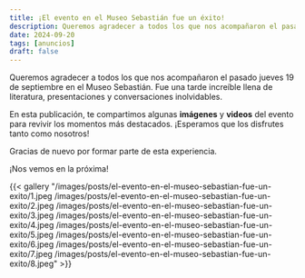 ```yaml
---
title: ¡El evento en el Museo Sebastián fue un éxito!
description: Queremos agradecer a todos los que nos acompañaron el pasado jueves 19 de septiembre en el Museo Sebastián.
date: 2024-09-20
tags: [anuncios] 
draft: false
---
```


Queremos agradecer a todos los que nos acompañaron el pasado jueves 19 de septiembre en el Museo Sebastián. Fue una tarde increíble llena de literatura, presentaciones y conversaciones inolvidables.

En esta publicación, te compartimos algunas **imágenes** y **videos** del evento para revivir los momentos más destacados. ¡Esperamos que los disfrutes tanto como nosotros!

Gracias de nuevo por formar parte de esta experiencia.

¡Nos vemos en la próxima!

{{< gallery "/images/posts/el-evento-en-el-museo-sebastian-fue-un-exito/1.jpeg /images/posts/el-evento-en-el-museo-sebastian-fue-un-exito/2.jpeg /images/posts/el-evento-en-el-museo-sebastian-fue-un-exito/3.jpeg /images/posts/el-evento-en-el-museo-sebastian-fue-un-exito/4.jpeg /images/posts/el-evento-en-el-museo-sebastian-fue-un-exito/5.jpeg /images/posts/el-evento-en-el-museo-sebastian-fue-un-exito/6.jpeg /images/posts/el-evento-en-el-museo-sebastian-fue-un-exito/7.jpeg /images/posts/el-evento-en-el-museo-sebastian-fue-un-exito/8.jpeg" >}}

